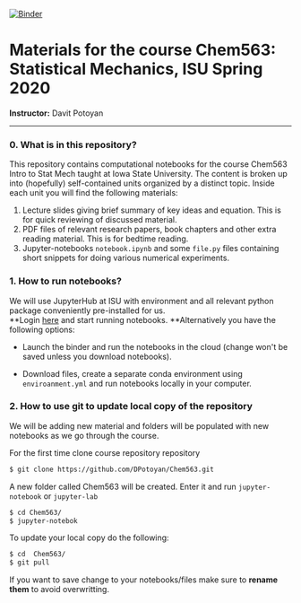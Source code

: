 
[![Binder](https://mybinder.org/badge_logo.svg)](https://mybinder.org/v2/gh/DPotoyan/Chem563/master)

# Materials for the course Chem563: Statistical Mechanics, ISU Spring 2020 

**Instructor:** Davit Potoyan

---

### 0. What is in this repository?

This repository contains computational notebooks for the course Chem563 Intro to Stat Mech taught at Iowa State University. The content is broken up into (hopefully) self-contained units organized by a distinct topic. Inside each unit you will find the following materials:

1. Lecture slides giving brief summary of key ideas and equation. This is for quick reviewing of discussed material.
2. PDF files of relevant research papers, book chapters and other extra reading material. This is for bedtime reading.  
3. Jupyter-notebooks `notebook.ipynb` and some `file.py`  files containing short snippets for doing various numerical experiments.

### 1. How to run notebooks?

We will use JupyterHub at ISU with environment and all relevant python package conveniently pre-installed for us. <br>**Login [here](https://www.hpc.iastate.edu/guides/classroom-hpc-cluster/jupyterhub) and start running notebooks. **Alternatively you have the following options:

- Launch the binder and run the notebooks in the cloud (change won't be saved unless you download notebooks).

- Download files, create a separate conda environment using `enviroanment.yml` and run notebooks locally in your computer.


### 2. How to use git to update local copy of the repository

We will be adding new material and folders will be populated with new notebooks as we go through the course. 

For the first time clone course repository repository
```bash
$ git clone https://github.com/DPotoyan/Chem563.git
```
A new folder called Chem563 will be created. Enter it and run `jupyter-notebook` or `jupyter-lab`
```bash
$ cd Chem563/
$ jupyter-notebok 
```

To update your local copy do the following: 

```bash
$ cd  Chem563/
$ git pull
```
If you want to save change to your notebooks/files make sure to **rename them**  to avoid overwritting. 
